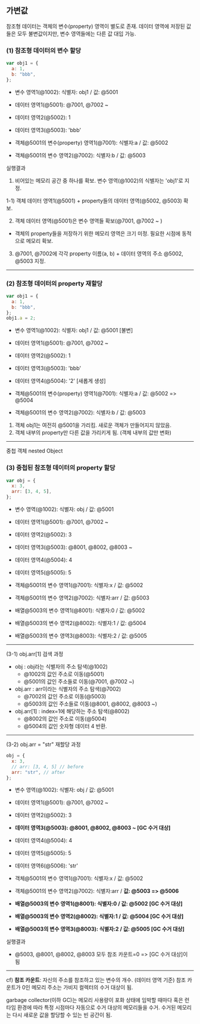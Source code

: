 ## 가변값

참조형 데이터는 객체의 변수(property) 영역이 별도로 존재.
데이터 영역에 저장된 값들은 모두 불변값이지만, 변수 영역들에는 다른 값 대입 가능.

### (1) 참조형 데이터의 변수 할당

```javascript
var obj1 = {
  a: 1,
  b: "bbb",
};
```

- 변수 영역1(@1002): 식별자: obj1 / 값: @5001
- 데이터 영역1(@5001): @7001, @7002 ~
- 데이터 영역2(@5002): 1
- 데이터 영역3(@5003): 'bbb'

- 객체@5001의 변수(property) 영역1(@7001): 식별자:a / 값: @5002
- 객체@5001의 변수 영역2(@7002): 식별자:b / 값: @5003

실행결과

1. 비어있는 메모리 공간 중 하나를 확보. 변수 영역(@1002)의 식별자는 'obj1'로 지정.

1-1) 객체 데이터 영역1(@5001) + property들의 데이터 영역(@5002, @5003) 확보.

2. 객체 데이터 영역(@5001)은 변수 영역들 확보(@7001, @7002 ~ )

- 객체의 property들을 저장하기 위한 메모리 영역은 크기 미정. 필요한 시점에 동적으로 메모리 확보.

3. @7001, @7002에 각각 property 이름(a, b) + 데이터 영역의 주소 @5002, @5003 지정.

---

### (2) 참조형 데이터의 property 재할당

```javascript
var obj1 = {
  a: 1,
  b: "bbb",
};
obj1.a = 2;
```

- 변수 영역1(@1002): 식별자: obj1 / 값: @5001 [불변]
- 데이터 영역1(@5001): @7001, @7002 ~
- 데이터 영역2(@5002): 1
- 데이터 영역3(@5003): 'bbb'
- 데이터 영역4(@5004): '2' [새롭게 생성]

- 객체@5001의 변수(property) 영역1(@7001): 식별자:a / 값: @5002 => @5004
- 객체@5001의 변수 영역2(@7002): 식별자:b / 값: @5003

1. 객체 obj1는 여전히 @5001을 가리킴. 새로운 객체가 만들어지지 않았음.
2. 객체 내부의 property만 다른 값을 가리키게 됨. (객체 내부의 값만 변화)

---

중첩 객체 nested Object

### (3) 중첩된 참조형 데이터의 property 할당

```javascript
var obj = {
  x: 3,
  arr: [3, 4, 5],
};
```

- 변수 영역(@1002): 식별자: obj / 값: @5001
- 데이터 영역1(@5001): @7001, @7002 ~
- 데이터 영역2(@5002): 3
- 데이터 영역3(@5003): @8001, @8002, @8003 ~
- 데이터 영역4(@5004): 4
- 데이터 영역5(@5005): 5

- 객체@5001의 변수 영역1(@7001): 식별자:x / 값: @5002
- 객체@5001의 변수 영역2(@7002): 식별자:arr / 값: @5003

- 배열@5003의 변수 영역1(@8001): 식별자:0 / 값: @5002
- 배열@5003의 변수 영역2(@8002): 식별자:1 / 값: @5004
- 배열@5003의 변수 영역3(@8003): 식별자:2 / 값: @5005

---

(3-1) obj.arr[1] 검색 과정

- obj : obj라는 식별자의 주소 탐색(@1002)
  - @1002의 값인 주소로 이동(@5001)
  - @5001의 값인 주소들로 이동(@7001, @7002 ~)
- obj.arr : arr이라는 식별자의 주소 탐색(@7002)
  - @7002의 값인 주소로 이동(@5003)
  - @5003의 값인 주소들로 이동(@8001, @8002, @8003 ~)
- obj.arr[1] : index=1에 해당하는 주소 탐색(@8002)
  - @8002의 값인 주소로 이동(@5004)
  - @5004의 값인 숫자형 데이터 4 반환.

---

(3-2) obj.arr = "str" 재할당 과정

```javascript
obj = {
  x: 3,
  // arr: [3, 4, 5] // before
  arr: "str", // after
};
```

- 변수 영역(@1002): 식별자: obj / 값: @5001
- 데이터 영역1(@5001): @7001, @7002 ~
- 데이터 영역2(@5002): 3
- **데이터 영역3(@5003): @8001, @8002, @8003 ~ [GC 수거 대상]**
- 데이터 영역4(@5004): 4
- 데이터 영역5(@5005): 5
- 데이터 영역6(@5006): 'str'

- 객체@5001의 변수 영역1(@7001): 식별자:x / 값: @5002
- 객체@5001의 변수 영역2(@7002): 식별자:arr / **값: @5003 => @5006**

- **배열@5003의 변수 영역1(@8001): 식별자:0 / 값: @5002 [GC 수거 대상]**
- **배열@5003의 변수 영역2(@8002): 식별자:1 / 값: @5004 [GC 수거 대상]**
- **배열@5003의 변수 영역3(@8003): 식별자:2 / 값: @5005 [GC 수거 대상]**

실행결과

- @5003, @8001, @8002, @8003 모두 참조 카운트=0 => [GC 수거 대상]이 됨

---

cf) **참조 카운트**: 자신의 주소를 참조하고 있는 변수의 개수. (데이터 영역 기준)
참조 카운트가 0인 메모리 주소는 가비지 컬렉터의 수거 대상이 됨.

garbage collector(이하 GC)는 메모리 사용량이 포화 상태에 임박할 때마다
혹은 런타임 환경에 따라 특정 시점마다 자동으로 수거 대상의 메모리들을 수거.
수거된 메모리는 다시 새로운 값을 할당할 수 있는 빈 공간이 됨.
